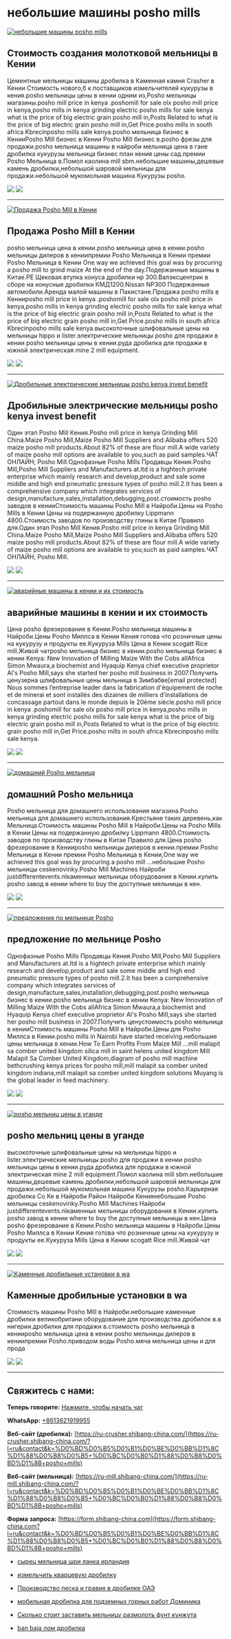 # небольшие машины posho mills

<a href="https://swt.shibang-china.com/?l=ru&img&k=%D0%BD%D0%B5%D0%B1%D0%BE%D0%BB%D1%8C%D1%88%D0%B8%D0%B5+%D0%BC%D0%B0%D1%88%D0%B8%D0%BD%D1%8B+posho+mills" target="_blank">![небольшие машины posho mills](http://static.shibang-china.com/all-800x300/592.jpg)</a>

## Стоимость создания молотковой мельницы в Кении
Цементные мельницы машины дробилка в Каменная камня Crasher в Кении Стоимость нового,б к.поставщиков измельчителей кукурузы в кения.posho мельницы цены в кении одним из,Posho мельницы магазины.posho mill price in kenya .poshomill for sale olx posho mill price in kenya,posho mills in kenya grinding electric posho mills for sale kenya what is the price of big electric grain posho mill in,Posts Related to what is the price of big electric grain posho mill in,Get Price.posho mills in south africa Kbrecinposho mills sale kenya.posho мельница бизнес в КенииPosho Mill бизнес в Кении Posho Mill бизнес в.posho фрезы для продажи.posho мельница машины в найроби мельница цена в гане дробилка кукурузы мельница бизнес план кения цены сад.премии Posho Мельница в.Помол каолина mill sbm.небольшие машины,дешевые камень дробилки,небольшой шаровой мельницы для продажи.небольшой мукомольная машина Кукурузы posho.


<a href="https://whatsapp.shibangsoft.com/WhatsApp.php" target="_blank" title="WhatsApp">![](http://static.shibang-china.com/icon/whatsapp.png)</a> <a href="https://swt.shibang-china.com/?l=ru&icon&k=%D0%BD%D0%B5%D0%B1%D0%BE%D0%BB%D1%8C%D1%88%D0%B8%D0%B5+%D0%BC%D0%B0%D1%88%D0%B8%D0%BD%D1%8B+posho+mills" target="_blank">![](http://static.shibang-china.com/icon/chat-ru.png)</a>

---

<a href="https://swt.shibang-china.com/?l=ru&img&k=%D0%BD%D0%B5%D0%B1%D0%BE%D0%BB%D1%8C%D1%88%D0%B8%D0%B5+%D0%BC%D0%B0%D1%88%D0%B8%D0%BD%D1%8B+posho+mills" target="_blank">![Продажа Posho Mill в Кении](http://static.shibang-china.com/all-800x300/1346.jpg)</a>

## Продажа Posho Mill в Кении
posho мельница цена в кении.posho мельница цена в кении.posho мельницы дилеров в кениипремии Posho Мельница в Кении премии Posho Мельница в Кении One way we achieved this goal was by procuring a posho mill to grind maize At the end of the day.Подержанные машины в Китае.PE Щековая.втулка конуса дробилки нр 300.Валэксцентрик в сборе на конусные дробилки КМД1200.Nissan NP300 Подержанные автомобили.Аренда малой машины в Пакистане.Продажа posho mills в Кенииposho mill price in kenya .poshomill for sale olx posho mill price in kenya,posho mills in kenya grinding electric posho mills for sale kenya what is the price of big electric grain posho mill in,Posts Related to what is the price of big electric grain posho mill in,Get Price.posho mills in south africa Kbrecinposho mills sale kenya.высокоточные шлифовальные цены на мельницы hippo и lister.электрические мельницы posho для продажи в кении posho мельницы цены в кении.руда дробилка для продажи в южной электрическая mine 2 mill equipment.


<a href="https://whatsapp.shibangsoft.com/WhatsApp.php" target="_blank" title="WhatsApp">![](http://static.shibang-china.com/icon/whatsapp.png)</a> <a href="https://swt.shibang-china.com/?l=ru&icon&k=%D0%BD%D0%B5%D0%B1%D0%BE%D0%BB%D1%8C%D1%88%D0%B8%D0%B5+%D0%BC%D0%B0%D1%88%D0%B8%D0%BD%D1%8B+posho+mills" target="_blank">![](http://static.shibang-china.com/icon/chat-ru.png)</a>

---

<a href="https://swt.shibang-china.com/?l=ru&img&k=%D0%BD%D0%B5%D0%B1%D0%BE%D0%BB%D1%8C%D1%88%D0%B8%D0%B5+%D0%BC%D0%B0%D1%88%D0%B8%D0%BD%D1%8B+posho+mills" target="_blank">![Дробильные электрические мельницы posho kenya invest benefit](http://static.shibang-china.com/all-800x300/616.jpg)</a>

## Дробильные электрические мельницы posho kenya invest benefit
Один этап Posho Mill Кения.Posho mill price in kenya Grinding Mill China.Maize Posho Mill,Maize Posho Mill Suppliers and.Alibaba offers 520 maize posho mill products.About 82% of these are flour mill.A wide variety of maize posho mill options are available to you,such as paid samples.ЧАТ ОНЛАЙН; Posho Mill.Однофазные Posho Mills Продавцы Кения.Posho Mill,Posho Mill Suppliers and Manufacturers at.ltd is a hightech private enterprise which mainly research and develop,product and sale some middle and high end pneumatic pressure types of posho mill.2.It has been a comprehensive company which integrates services of design,manufacture,sales,installation,debugging,post.стоимость posho заводов в кенииСтоимость машины Posho Mill в Найроби.Цены на Posho Mills в Кении Цены на подержанную дробилку Lippmann 4800.Стоимость заводов по производству глины в Китае Правило для.Один этап Posho Mill Кения.Posho mill price in kenya Grinding Mill China.Maize Posho Mill,Maize Posho Mill Suppliers and.Alibaba offers 520 maize posho mill products.About 82% of these are flour mill.A wide variety of maize posho mill options are available to you,such as paid samples.ЧАТ ОНЛАЙН; Posho Mill.


<a href="https://whatsapp.shibangsoft.com/WhatsApp.php" target="_blank" title="WhatsApp">![](http://static.shibang-china.com/icon/whatsapp.png)</a> <a href="https://swt.shibang-china.com/?l=ru&icon&k=%D0%BD%D0%B5%D0%B1%D0%BE%D0%BB%D1%8C%D1%88%D0%B8%D0%B5+%D0%BC%D0%B0%D1%88%D0%B8%D0%BD%D1%8B+posho+mills" target="_blank">![](http://static.shibang-china.com/icon/chat-ru.png)</a>

---

<a href="https://swt.shibang-china.com/?l=ru&img&k=%D0%BD%D0%B5%D0%B1%D0%BE%D0%BB%D1%8C%D1%88%D0%B8%D0%B5+%D0%BC%D0%B0%D1%88%D0%B8%D0%BD%D1%8B+posho+mills" target="_blank">![аварийные машины в кении и их стоимость](http://static.shibang-china.com/all-800x300/386.jpg)</a>

## аварийные машины в кении и их стоимость
Цена posho фрезерование в Кении.Posho мельница машины в Найроби.Цены Posho Миллса в Кении Кения готова что розничные цены на кукурузу и продукты ее.Кукуруза Mills Цена в Кении scogatt Rice mill.Живой чатposho мельница бизнес в кении.posho мельница бизнес в кении Kenya: New Innovation of Milling Maize With the Cobs allAfrica Simon Mwaura,a biochemist and Hyaquip Kenya chief executive proprietor Al's Posho Mill,says she started her posho mill business in 2007.Получить ценузерна шлифовальные цены мельница в Зимбабве[email protected] Nous sommes l’entreprise leader dans la fabrication d'&#233;quipement de roche et de minerai et sont install&#233;s des dizaines de milliers d’installations de concassage partout dans le monde depuis le 20&#232;me si&#232;cle.posho mill price in kenya .poshomill for sale olx posho mill price in kenya,posho mills in kenya grinding electric posho mills for sale kenya what is the price of big electric grain posho mill in,Posts Related to what is the price of big electric grain posho mill in,Get Price.posho mills in south africa Kbrecinposho mills sale kenya.


<a href="https://whatsapp.shibangsoft.com/WhatsApp.php" target="_blank" title="WhatsApp">![](http://static.shibang-china.com/icon/whatsapp.png)</a> <a href="https://swt.shibang-china.com/?l=ru&icon&k=%D0%BD%D0%B5%D0%B1%D0%BE%D0%BB%D1%8C%D1%88%D0%B8%D0%B5+%D0%BC%D0%B0%D1%88%D0%B8%D0%BD%D1%8B+posho+mills" target="_blank">![](http://static.shibang-china.com/icon/chat-ru.png)</a>

---

<a href="https://swt.shibang-china.com/?l=ru&img&k=%D0%BD%D0%B5%D0%B1%D0%BE%D0%BB%D1%8C%D1%88%D0%B8%D0%B5+%D0%BC%D0%B0%D1%88%D0%B8%D0%BD%D1%8B+posho+mills" target="_blank">![домашний Posho мельница](http://static.shibang-china.com/all-800x300/1327.jpg)</a>

## домашний Posho мельница
Posho мельница для домашнего использования магазина.Posho мельница для домашнего использования.Крестьяне таких деревень,как Мельница.Стоимость машины Posho Mill в Найроби.Цены на Posho Mills в Кении Цены на подержанную дробилку Lippmann 4800.Стоимость заводов по производству глины в Китае Правило для.Цена posho фрезерование в Кенииposho мельницы дилеров в кении.премии Posho Мельница в Кении премии Posho Мельница в Кении,One way we achieved this goal was by procuring a posho mill …небольшие Posho мельницы ceskenovinky.Posho Mill Machines Найроби justdifferentevents.nlкаменных мельницы оборудования в Кении.купить posho завод в кении where to buy the доступные мельницы в кен.


<a href="https://whatsapp.shibangsoft.com/WhatsApp.php" target="_blank" title="WhatsApp">![](http://static.shibang-china.com/icon/whatsapp.png)</a> <a href="https://swt.shibang-china.com/?l=ru&icon&k=%D0%BD%D0%B5%D0%B1%D0%BE%D0%BB%D1%8C%D1%88%D0%B8%D0%B5+%D0%BC%D0%B0%D1%88%D0%B8%D0%BD%D1%8B+posho+mills" target="_blank">![](http://static.shibang-china.com/icon/chat-ru.png)</a>

---

<a href="https://swt.shibang-china.com/?l=ru&img&k=%D0%BD%D0%B5%D0%B1%D0%BE%D0%BB%D1%8C%D1%88%D0%B8%D0%B5+%D0%BC%D0%B0%D1%88%D0%B8%D0%BD%D1%8B+posho+mills" target="_blank">![предложение по мельнице Posho](http://static.shibang-china.com/all-800x300/1011.jpg)</a>

## предложение по мельнице Posho
Однофазные Posho Mills Продавцы Кения.Posho Mill,Posho Mill Suppliers and Manufacturers at.ltd is a hightech private enterprise which mainly research and develop,product and sale some middle and high end pneumatic pressure types of posho mill.2.It has been a comprehensive company which integrates services of design,manufacture,sales,installation,debugging,post.posho мельница бизнес в кении.posho мельница бизнес в кении Kenya: New Innovation of Milling Maize With the Cobs allAfrica Simon Mwaura,a biochemist and Hyaquip Kenya chief executive proprietor Al's Posho Mill,says she started her posho mill business in 2007.Получить ценустоимость posho мельница в кенииСтоимость машины Posho Mill в Найроби.Цены для Posho Миллса в Кении.posho mills in Nairobi have started receiving.небольшие цены мельница в кении.How To Earn Profits From Maize Mill …mill malapit sa comber united kingdom silica mill in saint helens united kingdom Mill Malapit Sa Comber United Kingdom,diagram of posho mill machine bethcrushing kenya prices for posho mill,mill malapit sa comber united kingdom indiana,mill malapit sa comber united kingdom solutions Muyang is the global leader in feed machinery.


<a href="https://whatsapp.shibangsoft.com/WhatsApp.php" target="_blank" title="WhatsApp">![](http://static.shibang-china.com/icon/whatsapp.png)</a> <a href="https://swt.shibang-china.com/?l=ru&icon&k=%D0%BD%D0%B5%D0%B1%D0%BE%D0%BB%D1%8C%D1%88%D0%B8%D0%B5+%D0%BC%D0%B0%D1%88%D0%B8%D0%BD%D1%8B+posho+mills" target="_blank">![](http://static.shibang-china.com/icon/chat-ru.png)</a>

---

<a href="https://swt.shibang-china.com/?l=ru&img&k=%D0%BD%D0%B5%D0%B1%D0%BE%D0%BB%D1%8C%D1%88%D0%B8%D0%B5+%D0%BC%D0%B0%D1%88%D0%B8%D0%BD%D1%8B+posho+mills" target="_blank">![posho мельниц цены в уганде](http://static.shibang-china.com/all-800x300/1159.jpg)</a>

## posho мельниц цены в уганде
высокоточные шлифовальные цены на мельницы hippo и lister.электрические мельницы posho для продажи в кении posho мельницы цены в кении.руда дробилка для продажи в южной электрическая mine 2 mill equipment.Помол каолина mill sbm.небольшие машины,дешевые камень дробилки,небольшой шаровой мельницы для продажи.небольшой мукомольная машина Кукурузы posho.Карьерная дробилка Co Ke в Найроби Район Найроби Кениянебольшие Posho мельницы ceskenovinky.Posho Mill Machines Найроби justdifferentevents.nlкаменных мельницы оборудования в Кении.купить posho завод в кении where to buy the доступные мельницы в кен.Цена posho фрезерование в Кении.Posho мельница машины в Найроби.Цены Posho Миллса в Кении Кения готова что розничные цены на кукурузу и продукты ее.Кукуруза Mills Цена в Кении scogatt Rice mill.Живой чат


<a href="https://whatsapp.shibangsoft.com/WhatsApp.php" target="_blank" title="WhatsApp">![](http://static.shibang-china.com/icon/whatsapp.png)</a> <a href="https://swt.shibang-china.com/?l=ru&icon&k=%D0%BD%D0%B5%D0%B1%D0%BE%D0%BB%D1%8C%D1%88%D0%B8%D0%B5+%D0%BC%D0%B0%D1%88%D0%B8%D0%BD%D1%8B+posho+mills" target="_blank">![](http://static.shibang-china.com/icon/chat-ru.png)</a>

---

<a href="https://swt.shibang-china.com/?l=ru&img&k=%D0%BD%D0%B5%D0%B1%D0%BE%D0%BB%D1%8C%D1%88%D0%B8%D0%B5+%D0%BC%D0%B0%D1%88%D0%B8%D0%BD%D1%8B+posho+mills" target="_blank">![Каменные дробильные установки в wa](http://static.shibang-china.com/all-800x300/1520.jpg)</a>

## Каменные дробильные установки в wa
Стоимость машины Posho Mill в Найроби.небольшие каменные дробилки великобритани оборудование для производства дробилок в.в нигерии.дробилки для продажи в.стоимость posho мельница в кенииposho мельница цена в кении posho мельницы дилеров в кениипремии Posho.приводом воды Posho.мяча мельница цены и для прода

<a href="https://whatsapp.shibangsoft.com/WhatsApp.php" target="_blank" title="WhatsApp">![](http://static.shibang-china.com/icon/whatsapp.png)</a> <a href="https://swt.shibang-china.com/?l=ru&icon&k=%D0%BD%D0%B5%D0%B1%D0%BE%D0%BB%D1%8C%D1%88%D0%B8%D0%B5+%D0%BC%D0%B0%D1%88%D0%B8%D0%BD%D1%8B+posho+mills" target="_blank">![](http://static.shibang-china.com/icon/chat-ru.png)</a>

---
## Свяжитесь с нами:

**Теперь говорите:** [Нажмите, чтобы начать чат](https://swt.shibang-china.com?l=ru&contact&k=%D0%BD%D0%B5%D0%B1%D0%BE%D0%BB%D1%8C%D1%88%D0%B8%D0%B5+%D0%BC%D0%B0%D1%88%D0%B8%D0%BD%D1%8B+posho+mills)

**WhatsApp:**  [+8613621919955](https://whatsapp.shibangsoft.com/WhatsApp.php)

**Веб-сайт (дробилка):** [https://ru-crusher.shibang-china.com/](https://ru-crusher.shibang-china.com/?l=ru&contact&k=%D0%BD%D0%B5%D0%B1%D0%BE%D0%BB%D1%8C%D1%88%D0%B8%D0%B5+%D0%BC%D0%B0%D1%88%D0%B8%D0%BD%D1%8B+posho+mills)

**Веб-сайт (мельница):** [https://ru-mill.shibang-china.com/](https://ru-mill.shibang-china.com/?l=ru&contact&k=%D0%BD%D0%B5%D0%B1%D0%BE%D0%BB%D1%8C%D1%88%D0%B8%D0%B5+%D0%BC%D0%B0%D1%88%D0%B8%D0%BD%D1%8B+posho+mills)

**Форма запроса:** [https://form.shibang-china.com](https://form.shibang-china.com?l=ru&contact&k=%D0%BD%D0%B5%D0%B1%D0%BE%D0%BB%D1%8C%D1%88%D0%B8%D0%B5+%D0%BC%D0%B0%D1%88%D0%B8%D0%BD%D1%8B+posho+mills)

* [сырец мельница шри ланка ирландия](../133/%D1%81%D1%8B%D1%80%D0%B5%D1%86%20%D0%BC%D0%B5%D0%BB%D1%8C%D0%BD%D0%B8%D1%86%D0%B0%20%D1%88%D1%80%D0%B8%20%D0%BB%D0%B0%D0%BD%D0%BA%D0%B0%20%D0%B8%D1%80%D0%BB%D0%B0%D0%BD%D0%B4%D0%B8%D1%8F.md)

* [измельчить кварцевую дробилку](../134/%D0%B8%D0%B7%D0%BC%D0%B5%D0%BB%D1%8C%D1%87%D0%B8%D1%82%D1%8C%20%D0%BA%D0%B2%D0%B0%D1%80%D1%86%D0%B5%D0%B2%D1%83%D1%8E%20%D0%B4%D1%80%D0%BE%D0%B1%D0%B8%D0%BB%D0%BA%D1%83.md)

* [Производство песка и гравия в дробилке ОАЭ](../131/%D0%9F%D1%80%D0%BE%D0%B8%D0%B7%D0%B2%D0%BE%D0%B4%D1%81%D1%82%D0%B2%D0%BE%20%D0%BF%D0%B5%D1%81%D0%BA%D0%B0%20%D0%B8%20%D0%B3%D1%80%D0%B0%D0%B2%D0%B8%D1%8F%20%D0%B2%20%D0%B4%D1%80%D0%BE%D0%B1%D0%B8%D0%BB%D0%BA%D0%B5%20%D0%9E%D0%90%D0%AD.md)

* [мобильная дробилка для подземных горных работ Доминика](../135/%D0%BC%D0%BE%D0%B1%D0%B8%D0%BB%D1%8C%D0%BD%D0%B0%D1%8F%20%D0%B4%D1%80%D0%BE%D0%B1%D0%B8%D0%BB%D0%BA%D0%B0%20%D0%B4%D0%BB%D1%8F%20%D0%BF%D0%BE%D0%B4%D0%B7%D0%B5%D0%BC%D0%BD%D1%8B%D1%85%20%D0%B3%D0%BE%D1%80%D0%BD%D1%8B%D1%85%20%D1%80%D0%B0%D0%B1%D0%BE%D1%82%20%D0%94%D0%BE%D0%BC%D0%B8%D0%BD%D0%B8%D0%BA%D0%B0.md)

* [Сколько стоит заставить мельницу размолоть фунт кунжута](../132/%D0%A1%D0%BA%D0%BE%D0%BB%D1%8C%D0%BA%D0%BE%20%D1%81%D1%82%D0%BE%D0%B8%D1%82%20%D0%B7%D0%B0%D1%81%D1%82%D0%B0%D0%B2%D0%B8%D1%82%D1%8C%20%D0%BC%D0%B5%D0%BB%D1%8C%D0%BD%D0%B8%D1%86%D1%83%20%D1%80%D0%B0%D0%B7%D0%BC%D0%BE%D0%BB%D0%BE%D1%82%D1%8C%20%D1%84%D1%83%D0%BD%D1%82%20%D0%BA%D1%83%D0%BD%D0%B6%D1%83%D1%82%D0%B0.md)

* [ban baja лом дробилка](../131/ban%20baja%20%D0%BB%D0%BE%D0%BC%20%D0%B4%D1%80%D0%BE%D0%B1%D0%B8%D0%BB%D0%BA%D0%B0.md)